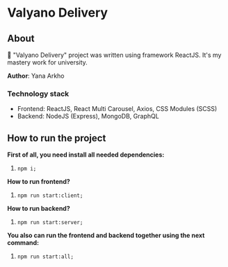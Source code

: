 # Valyano Delivery

## About

🚚 "Valyano Delivery" project was written using framework ReactJS. It's my mastery work for university.

**Author**: Yana Arkho

### Technology stack

- Frontend: ReactJS, React Multi Carousel, Axios, CSS Modules (SCSS)
- Backend: NodeJS (Express), MongoDB, GraphQL

## How to run the project
**First of all, you need install all needed dependencies:**
1. `npm i;`

**How to run frontend?**
1. `npm run start:client;`

**How to run backend?**
1. `npm run start:server;`

**You also can run the frontend and backend together using the next command:**
1. `npm run start:all;`
